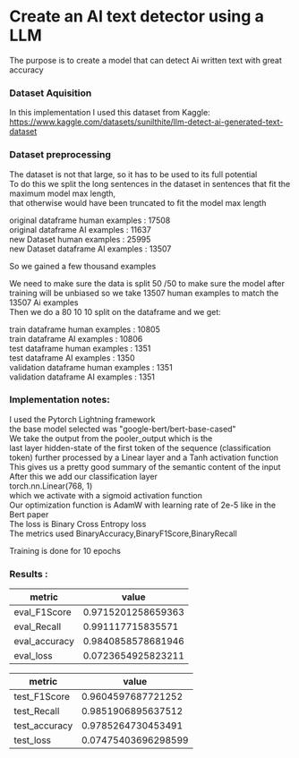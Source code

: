 # Create an AI text detector using a LLM 

The purpose is to create a model that can detect Ai written text with great accuracy 

### Dataset Aquisition
In this implementation I used this dataset from Kaggle:
https://www.kaggle.com/datasets/sunilthite/llm-detect-ai-generated-text-dataset


### Dataset preprocessing 

The dataset is not that large, so it has to be used to its full potential\
To do this we split the long sentences in the dataset in sentences that fit the maximum model max length,\
that otherwise would have been truncated to fit the model max length 

original dataframe human examples  : 17508\
original dataframe AI examples  : 11637\
new Dataset human examples  : 25995\
new Dataset dataframe AI examples  : 13507


So we gained a few thousand examples

We need to make sure the data is split 50 /50 to make sure the model after training will be unbiased so we take 13507 human examples to match the 13507 Ai examples\
Then we do a 80 10 10 split on the dataframe and we get:

train dataframe human examples  : 10805\
train dataframe AI examples  : 10806\
test dataframe human examples  : 1351\
test dataframe AI examples  : 1350\
validation dataframe human examples  : 1351\
validation dataframe AI examples  : 1351


### Implementation notes:

I used the Pytorch Lightning framework\
the base model  selected was "google-bert/bert-base-cased"\
We take the output from the pooler_output which is the\
last layer hidden-state of the first token of the sequence (classification token) further processed by a Linear layer and a Tanh activation function\
This gives us a pretty good summary of the semantic content of the input\
After this we add our classification layer\
torch.nn.Linear(768, 1)\
which we activate with a sigmoid activation function\
Our optimization function is AdamW with learning rate of 2e-5 like in the Bert paper \
The loss is Binary Cross Entropy loss\
The metrics used BinaryAccuracy,BinaryF1Score,BinaryRecall 

Training is done for 10 epochs


### Results :


| metric | value     | 
|--------|-----------|
| eval_F1Score      | 	   0.9715201258659363 | 
| eval_Recall      | 	 0.991117715835571 | 
| eval_accuracy      | 	0.9840858578681946 | 
| eval_loss      | 	0.0723654925823211 | 

| metric | value     | 
|--------|-----------|
| test_F1Score      | 	   0.9604597687721252 | 
| test_Recall      | 	 0.9851906895637512 | 
| test_accuracy      | 	0.9785264730453491  | 
| test_loss      | 	0.07475403696298599  | 


